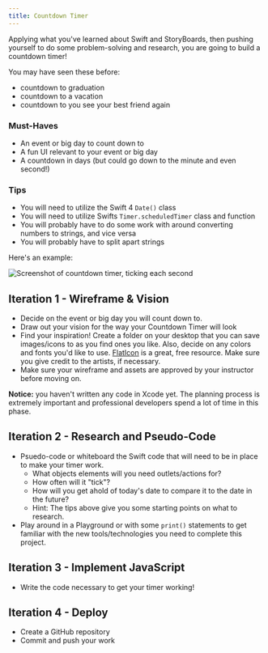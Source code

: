 ```yaml
---
title: Countdown Timer
---
```


Applying what you've learned about Swift and StoryBoards, then pushing yourself to do some problem-solving and research, you are going to build a countdown timer!

You may have seen these before:
- countdown to graduation
- countdown to a vacation
- countdown to you see your best friend again

### Must-Haves

- An event or big day to count down to
- A fun UI relevant to your event or big day
- A countdown in days (but could go down to the minute and even second!)

### Tips

- You will need to utilize the Swift 4 `Date()` class
- You will need to utilize Swifts `Timer.scheduledTimer` class and function
- You will probably have to do some work with around converting numbers to strings, and vice versa
- You will probably have to split apart strings

Here's an example:

<img alt="Screenshot of countdown timer, ticking each second" src="{{ site.url }}/swift-ios/projects/countdown-timer/assets/example.gif">

## Iteration 1 - Wireframe & Vision

- Decide on the event or big day you will count down to.
- Draw out your vision for the way your Countdown Timer will look
- Find your inspiration! Create a folder on your desktop that you can save images/icons to as you find ones you like. Also, decide on any colors and fonts you'd like to use. <a target="blank" href="https://www.flaticon.com/">FlatIcon</a> is a great, free resource. Make sure you give credit to the artists, if necessary.
- Make sure your wireframe and assets are approved by your instructor before moving on.

**Notice:** you haven't written any code in Xcode yet. The planning process is extremely important and professional developers spend a lot of time in this phase.
<br>

## Iteration 2 - Research and Pseudo-Code

- Psuedo-code or whiteboard the Swift code that will need to be in place to make your timer work.
  - What objects elements will you need outlets/actions for?
  - How often will it "tick"?
  - How will you get ahold of today's date to compare it to the date in the future?
  - Hint: The tips above give you some starting points on what to research.
- Play around in a Playground or with some `print()` statements to get familiar with the new tools/technologies you need to complete this project.

## Iteration 3 - Implement JavaScript

- Write the code necessary to get your timer working!

## Iteration 4 - Deploy

- Create a GitHub repository
- Commit and push your work

